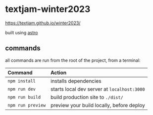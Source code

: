 # textjam-winter2023

https://textjam.github.io/winter2023/

built using [astro](https://astro.build)

## commands

all commands are run from the root of the project, from a terminal:

| Command           | Action                                      |
| :---------------- | :------------------------------------------ |
| `npm install`     | installs dependencies                       |
| `npm run dev`     | starts local dev server at `localhost:3000` |
| `npm run build`   | build production site to `./dist/`          |
| `npm run preview` | preview your build locally, before deploy   |
